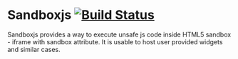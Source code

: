 # Sandboxjs [![Build Status](https://travis-ci.org/huston007/sandboxjs.svg?branch=master)](https://travis-ci.org/huston007/sandboxjs)

Sandboxjs provides a way to execute unsafe js code inside HTML5 sandbox - iframe with sandbox attribute.
It is usable to host user provided widgets and similar cases.